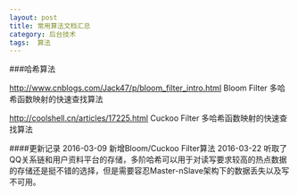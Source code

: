 ```yaml
---
layout: post
title: 常用算法文档汇总
category: 后台技术
tags:  算法
---
```


###哈希算法

http://www.cnblogs.com/Jack47/p/bloom_filter_intro.html Bloom Filter  多哈希函数映射的快速查找算法

http://coolshell.cn/articles/17225.html   Cuckoo Filter  多哈希函数映射的快速查找算法











####更新记录
 2016-03-09 新增Bloom/Cuckoo Filter算法
 2016-03-22 听取了QQ关系链和用户资料平台的存储，多阶哈希可以用于对读写要求较高的热点数据的存储还是挺不错的选择，但是需要容忍Master-nSlave架构下的数据丢失以及写不可用。